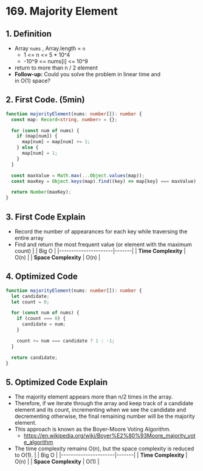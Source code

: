 # 169. Majority Element

## 1. Definition

- Array `nums` , Array.length = `n`
  - 1 <= n <= 5 \* 10^4
  - -10^9 <= nums[i] <= 10^9
- return to more than n / 2 element
- **Follow-up:** Could you solve the problem in linear time and in O(1) space?

## 2. First Code. (5min)

```ts
function majorityElement(nums: number[]): number {
  const map: Record<string, number> = {};

  for (const num of nums) {
    if (map[num]) {
      map[num] = map[num] += 1;
    } else {
      map[num] = 1;
    }
  }

  const maxValue = Math.max(...Object.values(map));
  const maxKey = Object.keys(map).find((key) => map[key] === maxValue);

  return Number(maxKey);
}
```

## 3. First Code Explain

- Record the number of appearances for each key while traversing the entire array
- Find and return the most frequent value (or element with the maximum count)
  | | Big O |
  |----------------------|-------|
  | **Time Complexity** | O(n) |
  | **Space Complexity** | O(n) |

## 4. Optimized Code

```ts
function majorityElement(nums: number[]): number {
  let candidate;
  let count = 0;

  for (const num of nums) {
    if (count === 0) {
      candidate = num;
    }

    count += num === candidate ? 1 : -1;
  }

  return candidate;
}
```

## 5. Optimized Code Explain

- The majority element appears more than n/2 times in the array.
- Therefore, if we iterate through the array and keep track of a candidate element and its count, incrementing when we see the candidate and decrementing otherwise, the final remaining number will be the majority element.
- This approach is known as the Boyer-Moore Voting Algorithm.
  - https://en.wikipedia.org/wiki/Boyer%E2%80%93Moore_majority_vote_algorithm
- The time complexity remains O(n), but the space complexity is reduced to O(1).
  | | Big O |
  |----------------------|-------|
  | **Time Complexity** | O(n) |
  | **Space Complexity** | O(1) |
